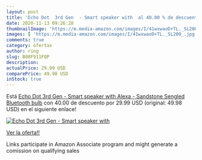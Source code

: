 ```yaml
---
layout: post
title: 'Echo Dot  3rd Gen  - Smart speaker with  al 40.00 % de descuento'
date: 2020-11-13 09:26:28
thumbnailImage: 'https://m.media-amazon.com/images/I/41wxwaoD+TL._SL200_.jpg'
images: [ 'https://m.media-amazon.com/images/I/41wxwaoD+TL._SL200_.jpg' ]
comments: true
category: ofertas
author: ring
slug: B08F911FQP
description:
actualPrice: 29.99 USD
comparePrice: 49.98 USD
inStock: true
---
```


Está [Echo Dot  3rd Gen  - Smart speaker with Alexa - Sandstone Sengled Bluetooth bulb](https://www.amazon.com/dp/B08F911FQP/?tag=tolees-20) con 40.00 de descuento por 29.99 USD (original: 49.98 USD) en el siguiente enlace!

[![Echo Dot  3rd Gen  - Smart speaker with ](https://m.media-amazon.com/images/I/41wxwaoD+TL._SL200_.jpg)](https://www.amazon.com/dp/B08F911FQP/?tag=tolees-20)

[Ver la oferta!!](https://www.amazon.com/dp/B08F911FQP/?tag=tolees-20)

Links participate in Amazon Associate program and might generate a comission on qualifying sales


